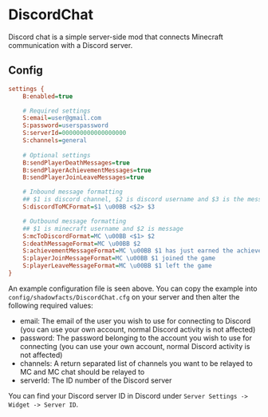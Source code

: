 # DiscordChat

Discord chat is a simple server-side mod that connects Minecraft communication with a Discord server.

## Config

```cfg
settings {
    B:enabled=true

    # Required settings
    S:email=user@gmail.com
    S:password=userspassword
    S:serverId=000000000000000000
    S:channels=general 
    
    # Optional settings
    B:sendPlayerDeathMessages=true
    B:sendPlayerAchievementMessages=true
    B:sendPlayerJoinLeaveMessages=true

    # Inbound message formatting
    ## $1 is discord channel, $2 is discord username and $3 is the message
    S:discordToMCFormat=$1 \u00BB <$2> $3

    # Outbound message formatting
    ## $1 is minecraft username and $2 is message
    S:mcToDiscordFormat=MC \u00BB <$1> $2
    S:deathMessageFormat=MC \u00BB $2
    S:achievementMessageFormat=MC \u00BB $1 has just earned the achievement $2
    S:playerJoinMessageFormat=MC \u00BB $1 joined the game
    S:playerLeaveMessageFormat=MC \u00BB $1 left the game
}
```

An example configuration file is seen above. You can copy the example into `config/shadowfacts/DiscordChat.cfg` on your server and then alter the following required values:

  - email: The email of the user you wish to use for connecting to Discord (you can use your own account, normal Discord activity is not affected)
  - password: The password belonging to the account you wish to use for connecting (you can use your own account, normal Discord activity is not affected)
  - channels: A return separated list of channels you want to be relayed to MC and MC chat should be relayed to
  - serverId: The ID number of the Discord server

You can find your Discord server ID in Discord under `Server Settings -> Widget -> Server ID`.
